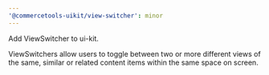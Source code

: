 ```yaml
---
'@commercetools-uikit/view-switcher': minor
---
```


Add ViewSwitcher to ui-kit.

ViewSwitchers allow users to toggle between two or more different views of the same, similar or related content items within the same space on screen.
